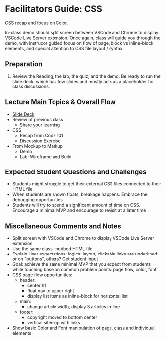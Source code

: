 # Facilitators Guide: CSS


CSS recap and focus on Color.  

In-class demo should split screen between VSCode and Chrome to display VSCode Live Server extension.  Once again, class will guide you through the demo, with instrucor guided focus on flow of page, block vs inline-block elements, and special attention to CSS file layout / syntax.


## Preparation

1. Review the Reading, the lab, the quiz, and the demo. Be ready to run the slide deck, which has few slides and mostly acts as a placeholder for class discussions. 

## Lecture Main Topics & Overall Flow

- [Slide Deck](https://docs.google.com/presentation/d/1fqRciBUntW3-TPtmoat7zIe7v5sXNJI8I0rXmNz19-o/edit)
- Review of previous class
  - Share your learning
- CSS
  - Recap from Code 101
  - Discussion Exercise
- From Mockup to Markup
  - Demo
  - Lab: Wireframe and Build

## Expected Student Questions and Challenges

- Students might struggle to get their external CSS files connected to their HTML file
- When students are shown floats, breakage happens.  Embrace the debugging opportunities
- Students will try to spend a significant amount of time on CSS.  Encourage a minimal MVP and encourage to revisit at a later time

## Miscellaneous Comments and Notes


- Split screen with VSCode and Chrome to display VSCode Live Server extension 
- Use the same class-mobbed HTML file
- Explain User expectations:  logical layout, clickable links are underlined or on "buttons", others?  Get student input
- Goal:  achieve the same minimal MVP that you expect from students while touching base on common problem points:  page flow, color, font
- CSS page flow opportunities:
  - header:
    - center h1
    - float nav to upper right
    - display list items as inline-block for horizontal list
  - main: 
    - change article width, display 3 articles in-line
  - footer: 
    - copyright moved to bottom center
    - vertical sitemap with links
- Show basic Color and Font manipulation of  page, class and individual elements

